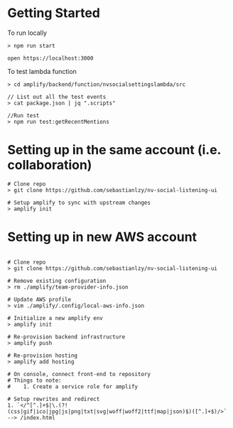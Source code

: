 # Getting Started 

To run locally

```
> npm run start

open https://localhost:3000
```


To test lambda function
```
> cd amplify/backend/function/nvsocialsettingslambda/src

// List out all the test events
> cat package.json | jq ".scripts"  

//Run test
> npm run test:getRecentMentions
```

# Setting up in the same account (i.e. collaboration)

```
# Clone repo
> git clone https://github.com/sebastianlzy/nv-social-listening-ui

# Setup amplify to sync with upstream changes
> amplify init
```

# Setting up in new AWS account 

```

# Clone repo
> git clone https://github.com/sebastianlzy/nv-social-listening-ui

# Remove existing configuration
> rm ./amplify/team-provider-info.json

# Update AWS profile
> vim ./amplify/.config/local-aws-info.json

# Initialize a new amplify env
> amplify init

# Re-provision backend infrastructure
> amplify push

# Re-provision hosting
> amplify add hosting

# On console, connect front-end to repository
# Things to note: 
#    1. Create a service role for amplify

# Setup rewrites and redirect
1. `</^[^.]+$|\.(?!(css|gif|ico|jpg|js|png|txt|svg|woff|woff2|ttf|map|json)$)([^.]+$)/>` --> /index.html

```
